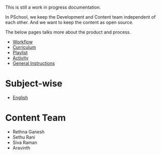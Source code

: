 This is still a work in progress documentation.

In PSchool, we keep the Development and Content team independent of each other.
And we want to keep the content as open source.

The below pages talks more about the product and process.

- [Workflow](workflow.md)
- [Curriculum](curriculum.md)
- [Playlist](playlist.md)
- [Activity](activity.md)
- [General Instructions](instructions.md)

# Subject-wise

- [English](english.md)

# Content Team

- Rethna Ganesh
- Sethu Rani
- Siva Raman
- Aravinth
